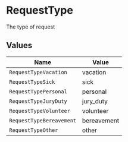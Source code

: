# RequestType

The type of request


## Values

| Name                     | Value                    |
| ------------------------ | ------------------------ |
| `RequestTypeVacation`    | vacation                 |
| `RequestTypeSick`        | sick                     |
| `RequestTypePersonal`    | personal                 |
| `RequestTypeJuryDuty`    | jury_duty                |
| `RequestTypeVolunteer`   | volunteer                |
| `RequestTypeBereavement` | bereavement              |
| `RequestTypeOther`       | other                    |